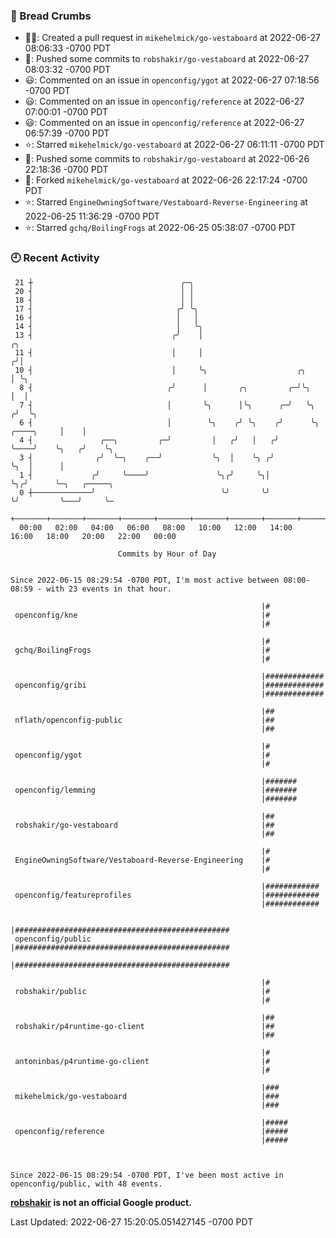 ### 🍞 Bread Crumbs

 * ✍🏼: Created a pull request in `mikehelmick/go-vestaboard` at 2022-06-27 08:06:33 -0700 PDT
 * 🚢: Pushed some commits to `robshakir/go-vestaboard` at 2022-06-27 08:03:32 -0700 PDT
 * 😃: Commented on an issue in `openconfig/ygot` at 2022-06-27 07:18:56 -0700 PDT
 * 😃: Commented on an issue in `openconfig/reference` at 2022-06-27 07:00:01 -0700 PDT
 * 😃: Commented on an issue in `openconfig/reference` at 2022-06-27 06:57:39 -0700 PDT
 * ⭐️: Starred `mikehelmick/go-vestaboard` at 2022-06-27 06:11:11 -0700 PDT
 * 🚢: Pushed some commits to `robshakir/go-vestaboard` at 2022-06-26 22:18:36 -0700 PDT
 * 🍴: Forked `mikehelmick/go-vestaboard` at 2022-06-26 22:17:24 -0700 PDT
 * ⭐️: Starred `EngineOwningSoftware/Vestaboard-Reverse-Engineering` at 2022-06-25 11:36:29 -0700 PDT
 * ⭐️: Starred `gchq/BoilingFrogs` at 2022-06-25 05:38:07 -0700 PDT

### 🕘 Recent Activity
```
 21 ┼                                 ╭─╮
 20 ┤                                 │ │
 18 ┤                                 │ │
 17 ┤                                ╭╯ ╰╮
 16 ┤                                │   │
 14 ┤                                │   ╰╮
 13 ┤                               ╭╯    │                                           ╭╮
 11 ┤                               │     │                                          ╭╯│
 10 ┤                               │     ╰╮                    ╭╮                   │ ╰╮
  8 ┤                              ╭╯      │       ╭╮         ╭─╯╰╮                  │  │
  7 ┤                              │       ╰╮      │╰╮      ╭─╯   ╰╮                ╭╯  ╰╮
  6 ┤                              │        ╰╮    ╭╯ ╰╮    ╭╯      ╰╮    ╭────╮     │    │
  4 ┤               ╭──╮         ╭─╯         │   ╭╯   │   ╭╯        ╰────╯    ╰╮   ╭╯    ╰╮
  3 ┤              ╭╯  ╰─╮    ╭──╯           ╰╮  │    ╰╮ ╭╯                    ╰╮  │      │
  1 ┤             ╭╯     ╰────╯               ╰╮╭╯     ╰╮│                      ╰╮╭╯      ╰─╮   ╭─────╮
  0 ┼─────────────╯                            ╰╯       ╰╯                       ╰╯         ╰───╯     ╰─
    +───────+───────+───────+───────+───────+───────+───────+───────+───────+───────+───────+───────+────
  00:00   02:00   04:00   06:00   08:00   10:00   12:00   14:00   16:00   18:00   20:00   22:00   00:00   

						Commits by Hour of Day


Since 2022-06-15 08:29:54 -0700 PDT, I'm most active between 08:00-08:59 - with 23 events in that hour.

```



```
                                                        |#
 openconfig/kne                                         |#
                                                        |#

                                                        |#
 gchq/BoilingFrogs                                      |#
                                                        |#

                                                        |#############
 openconfig/gribi                                       |#############
                                                        |#############

                                                        |##
 nflath/openconfig-public                               |##
                                                        |##

                                                        |#
 openconfig/ygot                                        |#
                                                        |#

                                                        |#######
 openconfig/lemming                                     |#######
                                                        |#######

                                                        |##
 robshakir/go-vestaboard                                |##
                                                        |##

                                                        |#
 EngineOwningSoftware/Vestaboard-Reverse-Engineering    |#
                                                        |#

                                                        |############
 openconfig/featureprofiles                             |############
                                                        |############

                                                        |################################################
 openconfig/public                                      |################################################
                                                        |################################################

                                                        |#
 robshakir/public                                       |#
                                                        |#

                                                        |##
 robshakir/p4runtime-go-client                          |##
                                                        |##

                                                        |#
 antoninbas/p4runtime-go-client                         |#
                                                        |#

                                                        |###
 mikehelmick/go-vestaboard                              |###
                                                        |###

                                                        |#####
 openconfig/reference                                   |#####
                                                        |#####



Since 2022-06-15 08:29:54 -0700 PDT, I've been most active in openconfig/public, with 48 events.

```
**[robshakir](mailto:robjs@google.com) is not an official Google product.**  


Last Updated: 2022-06-27 15:20:05.051427145 -0700 PDT
